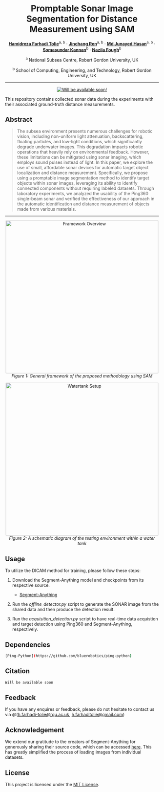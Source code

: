 <div align="center">

# Promptable Sonar Image Segmentation for Distance Measurement using SAM
[**Hamidreza Farhadi Tolie**](https://scholar.google.com/citations?user=nzCbjWIAAAAJ&hl=en&authuser=1)<sup>a, b</sup> · [**Jinchang Ren**](https://scholar.google.co.uk/citations?user=Vsx9P-gAAAAJ&hl=en)<sup>a, b</sup> · [**Md Junayed Hasan**](https://scholar.google.com/citations?user=6dp1PZAAAAAJ&hl=en)<sup>a, b</sup> · [**Somasundar Kannan**](https://scholar.google.com/citations?user=-GDIrlMAAAAJ&hl=en)<sup>b</sup> · [**Nazila Fough**](https://rgu-repository.worktribe.com/person/74551/nazila-fough)<sup>b</sup>

<sup>a</sup> National Subsea Centre, Robert Gordon University, UK

<sup>b</sup> School of Computing, Engineering, and Technology, Robert Gordon University, UK

<hr>

<a href='https://drive.google.com/file/d/12jCgB8_48m2ancWF7SnVBnK4z1e9iNaU/view?usp=sharing'><img src='https://img.shields.io/badge/%20PSIS%20-%20Paper?label=Poster&labelColor=(255%2C0%2C0)&color=red' alt='Will be available soon!'></a>
<br>

</div>

This repository contains collected sonar data during the experiments with their associated ground-truth distance measurements.


## Abstract

> The subsea environment presents numerous challenges for robotic vision, including non-uniform light attenuation, backscattering, floating particles, and low-light conditions, which significantly degrade underwater images. This degradation impacts robotic operations that heavily rely on environmental feedback. However, these limitations can be mitigated using sonar imaging, which employs sound pulses instead of light. In this paper, we explore the use of small, affordable sonar devices for automatic target object localization and distance measurement. Specifically, we propose using a promptable image segmentation method to identify target objects within sonar images, leveraging its ability to identify connected components without requiring labeled datasets. Through laboratory experiments, we analyzed the usability of the Ping360 single-beam sonar and verified the effectiveness of our approach in the automatic identification and distance measurement of objects made from various materials.
---

<p align="center">
  <img src="https://hamidrezafarhadi.com/publications/Images/PSIS/framework.PNG" alt="Framework Overview" width="500">
  <br>
  <em>Figure 1: General framework of the proposed methodology using SAM</em>
</p>

<p align="center">
  <img src="https://hamidrezafarhadi.com/publications/Images/PSIS/watertank.PNG" alt="Watertank Setup" width="500">
  <br>
  <em>Figure 2: A schematic diagram of the testing environment within a water tank</em>
</p>

## Usage
To utilize the DICAM method for training, please follow these steps:

1. Download the Segment-Anything model and checkpoints from its respective source.
   - [Segment-Anything](https://github.com/facebookresearch/segment-anything/tree/main?tab=readme-ov-file#installation)
   
2. Run the _offline_detector.py_ script to generate the SONAR image from the shared data and then produce the detection result.

3. Run the _acquisition_detection.py_ script to have real-time data acquistion and target detection using Ping360 and Segment-Anything, respectively.
## Dependencies
```bash
[Ping-Python](https://github.com/bluerobotics/ping-python)
```
## Citation
```bash
Will be available soon
```
## Feedback
If you have any enquires or feedback, please do not hesitate to contact us via @(h.farhadi-tolie@rgu.ac.uk, h.farhaditolie@gmail.com)

## Acknowledgement
We extend our gratitude to the creators of Segment-Anything for generously sharing their source code, which can be accessed [here](https://github.com/facebookresearch/segment-anything). This has greatly simplified the process of loading images from individual datasets.

## License
This project is licensed under the [MIT License](LICENSE).
